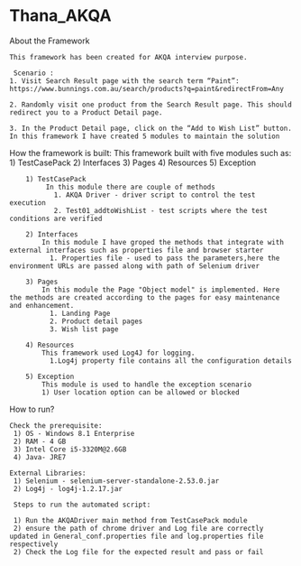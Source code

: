 # Thana_AKQA

About the Framework

	This framework has been created for AKQA interview purpose. 

	 Scenario : 
    1. Visit Search Result page with the search term “Paint”: https://www.bunnings.com.au/search/products?q=paint&redirectFrom=Any
    
    2. Randomly visit one product from the Search Result page. This should redirect you to a Product Detail page.
    
    3. In the Product Detail page, click on the “Add to Wish List” button. In this framework I have created 5 modules to maintain the solution 
 
How the framework is built:
  	This framework built with five modules such as:
	1) TestCasePack
	2) Interfaces
	3) Pages
	4) Resources
	5) Exception

		1) TestCasePack
			 In this module there are couple of methods 
			   1. AKQA Driver - driver script to control the test execution
			   2. Test01_addtoWishList - test scripts where the test conditions are verified

		2) Interfaces
			In this module I have groped the methods that integrate with external interfaces such as properties file and browser starter
			  1. Properties file - used to pass the parameters,here the environment URLs are passed along with path of Selenium driver

		3) Pages
			In this module the Page "Object model" is implemented. Here the methods are created according to the pages for easy maintenance and enhancement.
			  1. Landing Page
			  2. Product detail pages
			  3. Wish list page

		4) Resources
			This framework used Log4J for logging.
			  1.Log4j property file contains all the configuration details

		5) Exception
			This module is used to handle the exception scenario
			1) User location option can be allowed or blocked

How to run?

	Check the prerequisite:
	 1) OS - Windows 8.1 Enterprise
	 2) RAM - 4 GB
	 3) Intel Core i5-3320M@2.6GB
	 4) Java- JRE7
	 
	External Libraries:
	 1) Selenium - selenium-server-standalone-2.53.0.jar
	 2) Log4j - log4j-1.2.17.jar
	 
	 Steps to run the automated script:
	 
	 1) Run the AKQADriver main method from TestCasePack module
	 2) ensure the path of chrome driver and Log file are correctly updated in General_conf.properties file and log.properties file respectively
	 2) Check the Log file for the expected result and pass or fail
